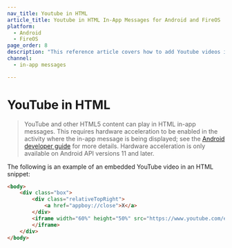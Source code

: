 ```yaml
---
nav_title: Youtube in HTML
article_title: Youtube in HTML In-App Messages for Android and FireOS
platform: 
  - Android
  - FireOS
page_order: 8
description: "This reference article covers how to add Youtube videos into HTML in-app messages for your Android or FireOS application."
channel:
  - in-app messages

---
```


# YouTube in HTML

> YouTube and other HTML5 content can play in HTML in-app messages. This requires hardware acceleration to be enabled in the activity where the in-app message is being displayed; see the [Android developer guide][84] for more details. Hardware acceleration is only available on Android API versions 11 and later.

The following is an example of an embedded YouTube video in an HTML snippet:

```html
<body>
    <div class="box">
        <div class="relativeTopRight">
            <a href="appboy://close">X</a>
        </div>
        <iframe width="60%" height="50%" src="https://www.youtube.com/embed/_x45EB3BWqI">
        </iframe>
    </div>
</body>
```

[84]: https://developer.android.com/guide/topics/graphics/hardware-accel.html#controlling

